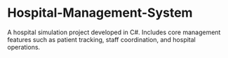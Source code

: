 # Hospital-Management-System
A hospital simulation project developed in C#. Includes core management features such as patient tracking, staff coordination, and hospital operations.
